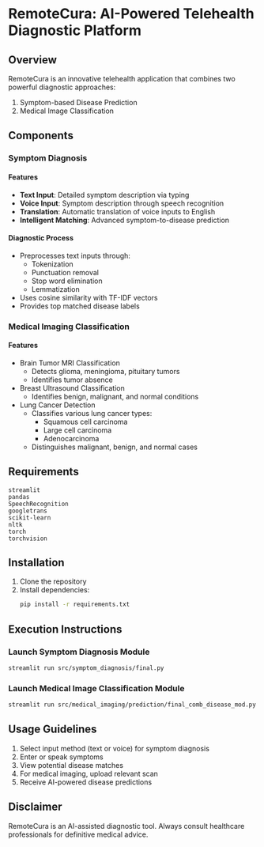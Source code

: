 # RemoteCura: AI-Powered Telehealth Diagnostic Platform

## Overview
RemoteCura is an innovative telehealth application that combines two powerful diagnostic approaches:
1. Symptom-based Disease Prediction
2. Medical Image Classification

## Components

### Symptom Diagnosis

#### Features
- **Text Input**: Detailed symptom description via typing
- **Voice Input**: Symptom description through speech recognition
- **Translation**: Automatic translation of voice inputs to English
- **Intelligent Matching**: Advanced symptom-to-disease prediction

#### Diagnostic Process
- Preprocesses text inputs through:
  - Tokenization
  - Punctuation removal
  - Stop word elimination
  - Lemmatization
- Uses cosine similarity with TF-IDF vectors
- Provides top matched disease labels

### Medical Imaging Classification

#### Features
- Brain Tumor MRI Classification
  - Detects glioma, meningioma, pituitary tumors
  - Identifies tumor absence
- Breast Ultrasound Classification
  - Identifies benign, malignant, and normal conditions
- Lung Cancer Detection
  - Classifies various lung cancer types:
    * Squamous cell carcinoma
    * Large cell carcinoma
    * Adenocarcinoma
  - Distinguishes malignant, benign, and normal cases

## Requirements
```
streamlit
pandas
SpeechRecognition
googletrans
scikit-learn
nltk
torch
torchvision
```

## Installation
1. Clone the repository
2. Install dependencies:
   ```bash
   pip install -r requirements.txt
   ```

## Execution Instructions

### Launch Symptom Diagnosis Module
```bash
streamlit run src/symptom_diagnosis/final.py
```

### Launch Medical Image Classification Module
```bash
streamlit run src/medical_imaging/prediction/final_comb_disease_mod.py
```

## Usage Guidelines
1. Select input method (text or voice) for symptom diagnosis
2. Enter or speak symptoms
3. View potential disease matches
4. For medical imaging, upload relevant scan
5. Receive AI-powered disease predictions

## Disclaimer
RemoteCura is an AI-assisted diagnostic tool. Always consult healthcare professionals for definitive medical advice.
